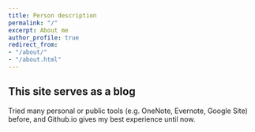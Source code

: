 ```yaml
---
title: Person description
permalink: "/"
excerpt: About me
author_profile: true
redirect_from:
- "/about/"
- "/about.html"
---
```


## This site serves as a blog

Tried many personal or public tools (e.g. OneNote, Evernote, Google Site) before, and Github.io gives my best experience until now.




